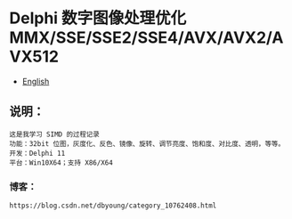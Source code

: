 # Delphi 数字图像处理优化 MMX/SSE/SSE2/SSE4/AVX/AVX2/AVX512

- [English](readme.md)

## 说明：
    这是我学习 SIMD 的过程记录
    功能：32bit 位图，灰度化、反色、镜像、旋转、调节亮度、饱和度、对比度、透明，等等。
    开发：Delphi 11
    平台：Win10X64；支持 X86/X64

### 博客：
    https://blog.csdn.net/dbyoung/category_10762408.html
